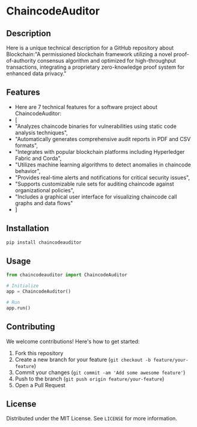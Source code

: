 # ChaincodeAuditor

## Description

Here is a unique technical description for a GitHub repository about Blockchain:"A permissioned blockchain framework utilizing a novel proof-of-authority consensus algorithm and optimized for high-throughput transactions, integrating a proprietary zero-knowledge proof system for enhanced data privacy."

## Features

- Here are 7 technical features for a software project about ChaincodeAuditor:
- [
- "Analyzes chaincode binaries for vulnerabilities using static code analysis techniques",
- "Automatically generates comprehensive audit reports in PDF and CSV formats",
- "Integrates with popular blockchain platforms including Hyperledger Fabric and Corda",
- "Utilizes machine learning algorithms to detect anomalies in chaincode behavior",
- "Provides real-time alerts and notifications for critical security issues",
- "Supports customizable rule sets for auditing chaincode against organizational policies",
- "Includes a graphical user interface for visualizing chaincode call graphs and data flows"
- ]
## Installation

```bash
pip install chaincodeauditor
```

## Usage

```python
from chaincodeauditor import ChaincodeAuditor

# Initialize
app = ChaincodeAuditor()

# Run
app.run()
```

## Contributing

We welcome contributions! Here's how to get started:

1. Fork this repository
2. Create a new branch for your feature (`git checkout -b feature/your-feature`)
3. Commit your changes (`git commit -am 'Add some awesome feature'`)
4. Push to the branch (`git push origin feature/your-feature`)
5. Open a Pull Request

## License

Distributed under the MIT License. See `LICENSE` for more information.
